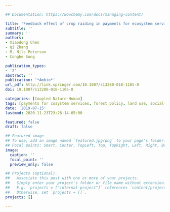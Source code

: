 ```yaml
---

## Documentation: https://wowchemy.com/docs/managing-content/

title: 'Feedback effect of crop raiding in payments for ecosystem services'
subtitle: ''
summary: ''
authors:
- Xiaodong Chen
- Qi Zhang
- M. Nils Peterson
- Conghe Song

publication_types:
- '2'
abstract: ''
publication: '*Ambio*'
url_pdf: http://link.springer.com/10.1007/s13280-018-1105-0
doi: 10.1007/s13280-018-1105-0

categories: [Coupled Nature-Human]
tags: [payments for cosystem services, forest policy, land use, social-ecological dynamics]
date: '2019-07-15'
lastmod: 2020-11-23T23:26:14-05:00

featured: false
draft: false

## Featured image
## To use, add an image named `featured.jpg/png` to your page's folder.
## Focal points: Smart, Center, TopLeft, Top, TopRight, Left, Right, BottomLeft, Bottom, BottomRight.
image:
  caption: ''
  focal_point: ''
  preview_only: false

## Projects (optional).
##   Associate this post with one or more of your projects.
##   Simply enter your project's folder or file name without extension.
##   E.g. `projects = ["internal-project"]` references `content/project/deep-learning/index.md`.
##   Otherwise, set `projects = []`.
projects: []

---
```

